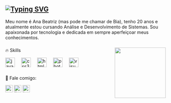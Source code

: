 [![Typing SVG](https://readme-typing-svg.demolab.com?font=Fira+Code&weight=400&size=18&pause=1000&color=F780DC&random=false&width=435&lines=hello+world%2C+welcome+%3AD;ol%C3%A1+mundo%2C+bem-vindo+%3AD)](https://git.io/typing-svg)
---

<p align="left">Meu nome é Ana Beatriz (mas pode me chamar de Bia), tenho 20 anos e atualmente estou cursando Análise e Desenvolvimento de Sistemas. Sou apaixonada por tecnologia e dedicada em sempre aperfeiçoar meus conhecimentos.</p>

###

<img src="https://media.giphy.com/media/v1.Y2lkPTc5MGI3NjExaDBsdjV5ZnljOWtoc3N4OHYxdDlxeGswd2xwMDc4cW1rcTV6aXdlbiZlcD12MV9pbnRlcm5hbF9naWZfYnlfaWQmY3Q9Zw/HzPtbOKyBoBFsK4hyc/giphy.gif" min-width="160px" max-width="160px" width="160px" align="right">

<p align="left">🔥 Skills</p>
<div align="left">
  <img src="https://cdn.jsdelivr.net/gh/devicons/devicon/icons/javascript/javascript-original.svg" height="30" alt="javascript logo"  />
  <img width="12" />
  <img src="https://cdn.jsdelivr.net/gh/devicons/devicon/icons/css3/css3-original.svg" height="30" alt="css3 logo"  />
  <img width="12" />
  <img src="https://cdn.jsdelivr.net/gh/devicons/devicon/icons/html5/html5-original.svg" height="30" alt="html5 logo"  />
  <img width="12" />
  <img src="https://cdn.jsdelivr.net/gh/devicons/devicon/icons/photoshop/photoshop-plain.svg" height="30" alt="photoshop logo"  />
  <img width="12" />
  <img src="https://cdn.jsdelivr.net/gh/devicons/devicon/icons/visualstudio/visualstudio-plain.svg" height="30" alt="visualstudio logo"  />
</div>

###

<p align="left">💌 Fale comigo:</p>
<div align="left">
  <img src="https://img.shields.io/static/v1?message=Gmail&logo=gmail&label=&color=D14836&logoColor=white&labelColor=&style=for-the-badge" height="23" alt="gmail logo"  />
  <img src="https://img.shields.io/static/v1?message=LinkedIn&logo=linkedin&label=&color=0077B5&logoColor=white&labelColor=&style=for-the-badge" height="23" alt="linkedin logo"  />
  <img src="https://img.shields.io/static/v1?message=Instagram&logo=instagram&label=&color=E4405F&logoColor=white&labelColor=&style=for-the-badge" height="23" alt="instagram logo"  />
</div>
